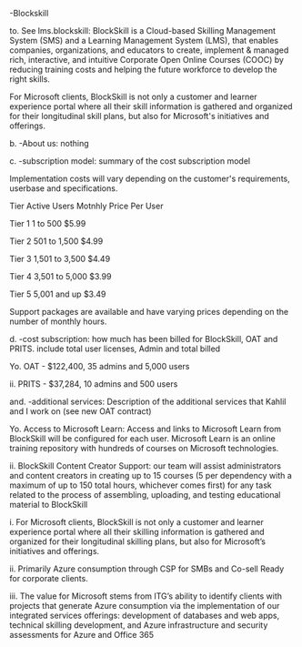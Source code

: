 -Blockskill

to. See lms.blockskill: BlockSkill is a Cloud-based Skilling Management System (SMS) and a Learning Management System (LMS), that enables companies, organizations, and educators to create, implement & managed rich, interactive, and intuitive Corporate Open Online Courses (COOC) by reducing training costs and helping the future workforce to develop the right skills.

For Microsoft clients, BlockSkill is not only a customer and learner experience portal where all their skill information is gathered and organized for their longitudinal skill plans, but also for Microsoft's initiatives and offerings.

b. -About us: nothing

c. -subscription model: summary of the cost subscription model

Implementation costs will vary depending on the customer's requirements, userbase and specifications.

Tier Active Users Motnhly Price Per User

Tier 1 1 to 500 $5.99

Tier 2 501 to 1,500 $4.99

Tier 3 1,501 to 3,500 $4.49

Tier 4 3,501 to 5,000 $3.99

Tier 5 5,001 and up $3.49

Support packages are available and have varying prices depending on the number of monthly hours.

d. -cost subscription: how much has been billed for BlockSkill, OAT and PRITS. include total user licenses, Admin and total billed

Yo. OAT - $122,400, 35 admins and 5,000 users

ii. PRITS - $37,284, 10 admins and 500 users

and. -additional services: Description of the additional services that Kahlil and I work on (see new OAT contract)

Yo. Access to Microsoft Learn: Access and links to Microsoft Learn from BlockSkill will be configured for each user. Microsoft Learn is an online training repository with hundreds of courses on Microsoft technologies.

ii. BlockSkill Content Creator Support: our team will assist administrators and content creators in creating up to 15 courses (5 per dependency with a maximum of up to 150 total hours, whichever comes first) for any task related to the process of assembling, uploading, and testing educational material to BlockSkill

i. For Microsoft clients, BlockSkill is not only a customer and learner experience portal where all their skilling information is gathered and organized for their longitudinal skilling plans, but also for Microsoft’s initiatives and offerings.

ii. Primarily Azure consumption through CSP for SMBs and Co-sell Ready for corporate clients.

iii. The value for Microsoft stems from ITG’s ability to identify clients with projects that generate Azure consumption via the implementation of our integrated services offerings: development of databases and web apps, technical skilling development, and Azure infrastructure and security assessments for Azure and Office 365
